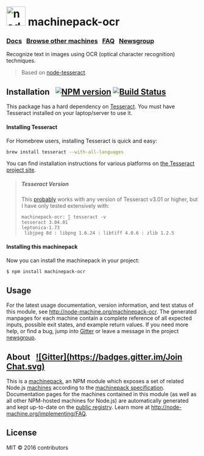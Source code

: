 
<h1>
  <a href="http://node-machine.org" title="Node-Machine public registry"><img alt="node-machine logo" title="Node-Machine Project" src="http://node-machine.org/images/machine-anthropomorph-for-white-bg.png" width="50" /></a>
  machinepack-ocr
</h1>

### [Docs](http://node-machine.org/machinepack-ocr) &nbsp; [Browse other machines](http://node-machine.org/machinepacks) &nbsp;  [FAQ](http://node-machine.org/implementing/FAQ)  &nbsp;  [Newsgroup](https://groups.google.com/forum/?hl=en#!forum/node-machine)

Recognize text in images using OCR (optical character recognition) techniques.

> Based on [node-tesseract](https://nodei.co/npm/node-tesseract/).


## Installation &nbsp; [![NPM version](https://badge.fury.io/js/machinepack-ocr.svg)](http://badge.fury.io/js/machinepack-ocr) [![Build Status](https://travis-ci.org/mikermcneil/machinepack-ocr.png?branch=master)](https://travis-ci.org/mikermcneil/machinepack-ocr)

This package has a hard dependency on [Tesseract](https://github.com/tesseract-ocr/tesseract).  You must have Tesseract installed on your laptop/server to use it.


#### Installing Tesseract

For Homebrew users, installing Tesseract is quick and easy:

```sh
brew install tesseract --with-all-languages
```

You can find installation instructions for various platforms on [the Tesseract project site](https://github.com/tesseract-ocr/tesseract).

> ##### Tesseract Version
> This [probably](https://nodei.co/npm/node-tesseract/) works with any version of Tesseract v3.01 or higher, but I have only tested extensively with:
>
>```
>machinepack-ocr: ∑ tesseract -v
>tesseract 3.04.01
> leptonica-1.73
>  libjpeg 8d : libpng 1.6.24 : libtiff 4.0.6 : zlib 1.2.5
>```


#### Installing this machinepack

Now you can install the machinepack in your project:

```sh
$ npm install machinepack-ocr
```



## Usage

For the latest usage documentation, version information, and test status of this module, see <a href="http://node-machine.org/machinepack-ocr" title="Recognize text in images using OCR (optical character recognition) techniques. (for node.js)">http://node-machine.org/machinepack-ocr</a>.  The generated manpages for each machine contain a complete reference of all expected inputs, possible exit states, and example return values.  If you need more help, or find a bug, jump into [Gitter](https://gitter.im/node-machine/general) or leave a message in the project [newsgroup](https://groups.google.com/forum/?hl=en#!forum/node-machine).

## About  &nbsp; [![Gitter](https://badges.gitter.im/Join Chat.svg)](https://gitter.im/node-machine/general?utm_source=badge&utm_medium=badge&utm_campaign=pr-badge&utm_content=badge)

This is a [machinepack](http://node-machine.org/machinepacks), an NPM module which exposes a set of related Node.js [machines](http://node-machine.org/spec/machine) according to the [machinepack specification](http://node-machine.org/spec/machinepack).
Documentation pages for the machines contained in this module (as well as all other NPM-hosted machines for Node.js) are automatically generated and kept up-to-date on the <a href="http://node-machine.org" title="Public machine registry for Node.js">public registry</a>.
Learn more at <a href="http://node-machine.org/implementing/FAQ" title="Machine Project FAQ (for implementors)">http://node-machine.org/implementing/FAQ</a>.

## License

MIT &copy; 2016 contributors

